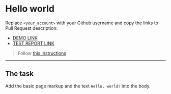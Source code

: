 # Hello world
Replace `<your_account>` with your Github username and copy the links to Pull Request description:
- [DEMO LINK](https://github.com/YuriiHlushenko/layout_hello-world/)
- [TEST REPORT LINK](https://YuriiHlushenko.github.io/layout_hello-world/report/html_report/)

> Follow [this instructions](https://mate-academy.github.io/layout_task-guideline/#how-to-solve-the-layout-tasks-on-github)
___

## The task 
Add the basic page markup and the text `Hello, world!` into the body.
